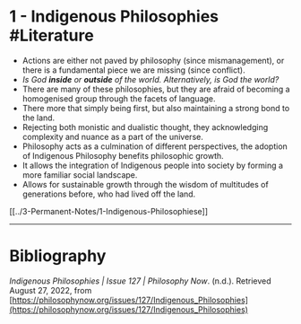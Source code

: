 # 1 - Indigenous Philosophies #Literature
- Actions are either not paved by philosophy (since mismanagement), or there is a fundamental piece we are missing (since conflict).
- *Is God **inside** or **outside** of the world. Alternatively, is God the world?*
- There are many of these philosophies, but they are afraid of becoming a homogenised group through the facets of language.
- There more that simply being first, but also maintaining a strong bond to the land.
- Rejecting both monistic and dualistic thought, they acknowledging complexity and nuance as a part of the universe.
- Philosophy acts as a culmination of different perspectives, the adoption of Indigenous Philosophy benefits philosophic growth.
- It allows the integration of Indigenous people into society by forming a more familiar social landscape.
- Allows for sustainable growth through the wisdom of multitudes of generations before, who had lived off the land.

[[../3-Permanent-Notes/1-Indigenous-Philosophiese]]

---
# Bibliography
_Indigenous Philosophies | Issue 127 | Philosophy Now_. (n.d.). Retrieved August 27, 2022, from [https://philosophynow.org/issues/127/Indigenous_Philosophies](https://philosophynow.org/issues/127/Indigenous_Philosophies)